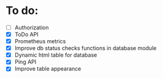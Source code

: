 # To do:
- [ ] Authorization
- [X] ToDo API
- [X] Prometheus metrics
- [X] Improve db status checks functions in database module
- [X] Dynamic html table for database
- [X] Ping API
- [X] Improve table appearance